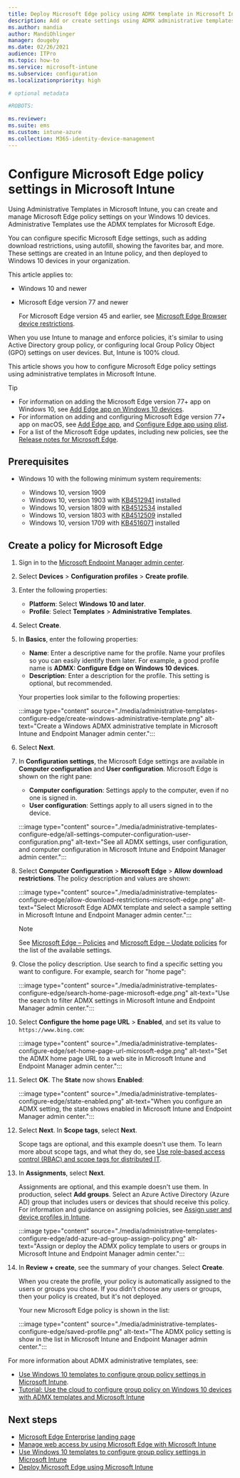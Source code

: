 ```yaml
---
title: Deploy Microsoft Edge policy using ADMX template in Microsoft Intune - Azure | Microsoft Docs
description: Add or create settings using ADMX administrative templates to configure Microsoft Edge on Windows devices. Using Microsoft Intune and Endpoint Manager, you can configure group policy settings, and deploy these settings to Microsoft Edge users.
ms.author: mandia
author: MandiOhlinger
manager: dougeby
ms.date: 02/26/2021
audience: ITPro
ms.topic: how-to
ms.service: microsoft-intune
ms.subservice: configuration
ms.localizationpriority: high

# optional metadata

#ROBOTS:

ms.reviewer:
ms.suite: ems
ms.custom: intune-azure
ms.collection: M365-identity-device-management
---
```


# Configure Microsoft Edge policy settings in Microsoft Intune

Using Administrative Templates in Microsoft Intune, you can create and manage Microsoft Edge policy settings on your Windows 10 devices. Administrative Templates use the ADMX templates for Microsoft Edge.

You can configure specific Microsoft Edge settings, such as adding download restrictions, using autofill, showing the favorites bar, and more. These settings are created in an Intune policy, and then deployed to Windows 10 devices in your organization.

This article applies to:

- Windows 10 and newer
- Microsoft Edge version 77 and newer

  For Microsoft Edge version 45 and earlier, see [Microsoft Edge Browser device restrictions](device-restrictions-windows-10.md#microsoft-edge-legacy-version-45-and-older).

When you use Intune to manage and enforce policies, it's similar to using Active Directory group policy, or configuring local Group Policy Object (GPO) settings on user devices. But, Intune is 100% cloud.

This article shows you how to configure Microsoft Edge policy settings using administrative templates in Microsoft Intune.

> [!TIP]
> 
> -  For information on adding the Microsoft Edge version 77+ app on Windows 10, see [Add Edge app on Windows 10 devices](../apps/apps-windows-edge.md).
> -  For information on adding and configuring Microsoft Edge version 77+ app on macOS, see [Add Edge app](../apps/apps-edge-macos.md), and [Configure Edge app using plist](/DeployEdge/configure-microsoft-edge-on-mac).
> -  For a list of the Microsoft Edge updates, including new policies, see the [Release notes for Microsoft Edge](/deployedge/microsoft-edge-relnote-stable-channel#policy-updates).
> 

## Prerequisites

- Windows 10 with the following minimum system requirements:

  - Windows 10, version 1909
  - Windows 10, version 1903 with [KB4512941](https://support.microsoft.com/kb/4512941) installed
  - Windows 10, version 1809 with [KB4512534](https://support.microsoft.com/kb/4512534) installed
  - Windows 10, version 1803 with [KB4512509](https://support.microsoft.com/kb/4512509) installed
  - Windows 10, version 1709 with [KB4516071](https://support.microsoft.com/kb/4516071) installed

## Create a policy for Microsoft Edge

1. Sign in to the [Microsoft Endpoint Manager admin center](https://go.microsoft.com/fwlink/?linkid=2109431).
2. Select **Devices** > **Configuration profiles** > **Create profile**.
3. Enter the following properties:

    - **Platform**: Select **Windows 10 and later**.
    - **Profile**: Select **Templates** > **Administrative Templates**.

4. Select **Create**.
5. In **Basics**, enter the following properties:

    - **Name**: Enter a descriptive name for the profile. Name your profiles so you can easily identify them later. For example, a good profile name is **ADMX: Configure Edge on Windows 10 devices**.
    - **Description**: Enter a description for the profile. This setting is optional, but recommended.

    Your properties look similar to the following properties:

    :::image type="content" source="./media/administrative-templates-configure-edge/create-windows-administrative-template.png" alt-text="Create a Windows ADMX administrative template in Microsoft Intune and Endpoint Manager admin center.":::

6. Select **Next**.

7. In **Configuration settings**, the Microsoft Edge settings are available in **Computer configuration** and **User configuration**. Microsoft Edge is shown on the right pane:

   - **Computer configuration**: Settings apply to the computer, even if no one is signed in.
   - **User configuration**: Settings apply to all users signed in to the device.

    :::image type="content" source="./media/administrative-templates-configure-edge/all-settings-computer-configuration-user-configuration.png" alt-text="See all ADMX settings, user configuration, and computer configuration in Microsoft Intune and Endpoint Manager admin center.":::

8. Select **Computer Configuration** > **Microsoft Edge** > **Allow download restrictions**. The policy description and values are shown:

    :::image type="content" source="./media/administrative-templates-configure-edge/allow-download-restrictions-microsoft-edge.png" alt-text="Select Microsoft Edge ADMX template and select a sample setting in Microsoft Intune and Endpoint Manager admin center.":::

   > [!NOTE]
   > See [Microsoft Edge – Policies](/DeployEdge/microsoft-edge-policies) and [Microsoft Edge – Update policies](/DeployEdge/microsoft-edge-update-policies) for the list of the available settings.

9. Close the policy description. Use search to find a specific setting you want to configure. For example, search for "home page":

    :::image type="content" source="./media/administrative-templates-configure-edge/search-home-page-microsoft-edge.png" alt-text="Use the search to filter ADMX settings in Microsoft Intune and Endpoint Manager admin center.":::

10. Select **Configure the home page URL** > **Enabled**, and set its value to `https://www.bing.com`:

    :::image type="content" source="./media/administrative-templates-configure-edge/set-home-page-url-microsoft-edge.png" alt-text="Set the ADMX home page URL to a web site in Microsoft Intune and Endpoint Manager admin center.":::

11. Select **OK**. The **State** now shows **Enabled**:

    :::image type="content" source="./media/administrative-templates-configure-edge/state-enabled.png" alt-text="When you configure an ADMX setting, the state shows enabled in Microsoft Intune and Endpoint Manager admin center.":::

12. Select **Next**. In **Scope tags**, select **Next**.

    Scope tags are optional, and this example doesn't use them. To learn more about scope tags, and what they do, see [Use role-based access control (RBAC) and scope tags for distributed IT](../fundamentals/scope-tags.md).

13. In **Assignments**, select **Next**.

    Assignments are optional, and this example doesn't use them. In production, select **Add groups**. Select an Azure Active Directory (Azure AD) group that includes users or devices that should receive this policy. For information and guidance on assigning policies, see [Assign user and device profiles in Intune](device-profile-assign.md).

    :::image type="content" source="./media/administrative-templates-configure-edge/add-azure-ad-group-assign-policy.png" alt-text="Assign or deploy the ADMX policy template to users or groups in Microsoft Intune and Endpoint Manager admin center.":::

14. In **Review + create**, see the summary of your changes. Select **Create**.

    When you create the profile, your policy is automatically assigned to the users or groups you chose. If you didn't choose any users or groups, then your policy is created, but it's not deployed.

    Your new Microsoft Edge policy is shown in the list:

    :::image type="content" source="./media/administrative-templates-configure-edge/saved-profile.png" alt-text="The ADMX policy setting is show in the list in Microsoft Intune and Endpoint Manager admin center.":::

For more information about ADMX administrative templates, see:

- [Use Windows 10 templates to configure group policy settings in Microsoft Intune](administrative-templates-windows.md).
- [Tutorial: Use the cloud to configure group policy on Windows 10 devices with ADMX templates and Microsoft Intune](tutorial-walkthrough-administrative-templates.md)

## Next steps

- [Microsoft Edge Enterprise landing page](https://aka.ms/EdgeEnterprise)
- [Manage web access by using Microsoft Edge with Microsoft Intune](../apps/manage-microsoft-edge.md)
- [Use Windows 10 templates to configure group policy settings in Microsoft Intune](administrative-templates-windows.md)
- [Deploy Microsoft Edge using Microsoft Intune](../apps/apps-windows-edge.md)

